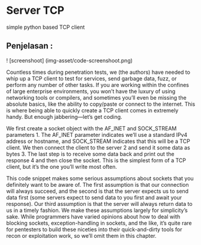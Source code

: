 # Server TCP  
simple python based TCP client

## Penjelasan : 

! [screenshoot] (img-asset/code-screenshoot.png)  

Countless times during penetration tests, we (the authors) have
needed to whip up a TCP client to test for services, send garbage
data, fuzz, or perform any number of other tasks. If you are working
within the confines of large enterprise environments, you won’t have
the luxury of using networking tools or compilers, and sometimes
you’ll even be missing the absolute basics, like the ability to
copy/paste or connect to the internet. This is where being able to
quickly create a TCP client comes in extremely handy. But enough
jabbering—let’s get coding.

We first create a socket object with the AF_INET and SOCK_STREAM
parameters 1. The AF_INET parameter indicates we’ll use a standard
IPv4 address or hostname, and SOCK_STREAM indicates that this will be
a TCP client. We then connect the client to the server 2 and send it
some data as bytes 3. The last step is to receive some data back
and print out the response 4 and then close the socket. This is the
simplest form of a TCP client, but it’s the one you’ll write most often.

This code snippet makes some serious assumptions about
sockets that you definitely want to be aware of. The first assumption
is that our connection will always succeed, and the second is that the
server expects us to send data first (some servers expect to send
data to you first and await your response). Our third assumption is
that the server will always return data to us in a timely fashion. We
make these assumptions largely for simplicity’s sake. While
programmers have varied opinions about how to deal with blocking
sockets, exception-handling in sockets, and the like, it’s quite rare for
pentesters to build these niceties into their quick-and-dirty tools for
recon or exploitation work, so we’ll omit them in this chapter.